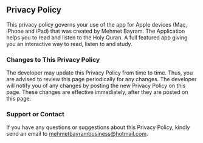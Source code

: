 ## Privacy Policy

This privacy policy governs your use of the app for Apple devices (Mac, iPhone and iPad) that was created by Mehmet Bayram. The Application helps you to read and listen to the Holy Quran. A full featured app giving you an interactive way to read, listen to and study.

### Changes to This Privacy Policy
The developer may update this Privacy Policy from time to time. Thus, you are advised to review this page periodically for any changes. The developer will notify you of any changes by posting the new Privacy Policy on this page. These changes are effective immediately, after they are posted on this page.

### Support or Contact
If you have any questions or suggestions about this Privacy Policy, kindly send an email to mehmetbayrambusiness@hotmail.com.
